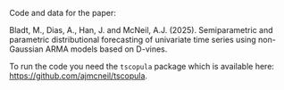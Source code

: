 Code and data for the paper:

Bladt, M., Dias, A., Han, J. and McNeil, A.J. (2025). Semiparametric and parametric distributional forecasting of univariate time series using non-Gaussian ARMA models based on D-vines.

To run the code you need the `tscopula` package which is available here: https://github.com/ajmcneil/tscopula.
